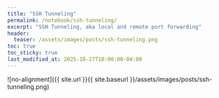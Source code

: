 ```yaml
---
title: "SSH Tunneling"
permalink: /notebook/ssh-tunneling/
excerpt: "SSH Tunneling, aka local and remote port forwarding"
header:
  teaser: /assets/images/posts/ssh-tunneling.png
toc: true
toc_sticky: true
last_modified_at: 2025-10-27T10:00:00-04:00
---
```


![no-alignment]({{ site.url }}{{ site.baseurl }}/assets/images/posts/ssh-tunneling.png)

